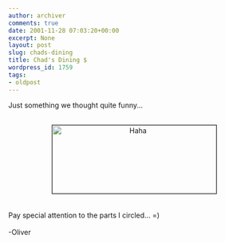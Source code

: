 ```yaml
---
author: archiver
comments: true
date: 2001-11-28 07:03:20+00:00
excerpt: None
layout: post
slug: chads-dining
title: Chad's Dining $
wordpress_id: 1759
tags:
- oldpost
---
```


Just something we thought quite funny...<br /><br /><center><img src="http://www.oliverweb.com/newsimages/chaddining.jpg" alt="Haha" width=329 height=137 border=1></center><br /><br />Pay special attention to the parts I circled... =)<br /><br />-Oliver